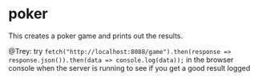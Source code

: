 # poker

This creates a poker game and prints out the results.

@Trey: try `fetch("http://localhost:8088/game").then(response => response.json()).then(data => console.log(data));` in the browser console when the server is running to see if you get a good result logged

